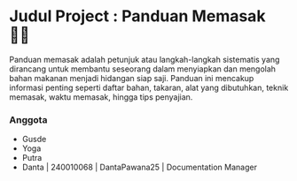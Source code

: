 # Judul Project : Panduan Memasak 🧑‍🍳
Panduan memasak adalah petunjuk atau langkah-langkah sistematis yang dirancang untuk membantu seseorang dalam menyiapkan dan mengolah bahan makanan menjadi hidangan siap saji. Panduan ini mencakup informasi penting seperti daftar bahan, takaran, alat yang dibutuhkan, teknik memasak, waktu memasak, hingga tips penyajian.
### Anggota
* Gusde 
* Yoga
* Putra
* Danta | 240010068 | DantaPawana25 | Documentation Manager
